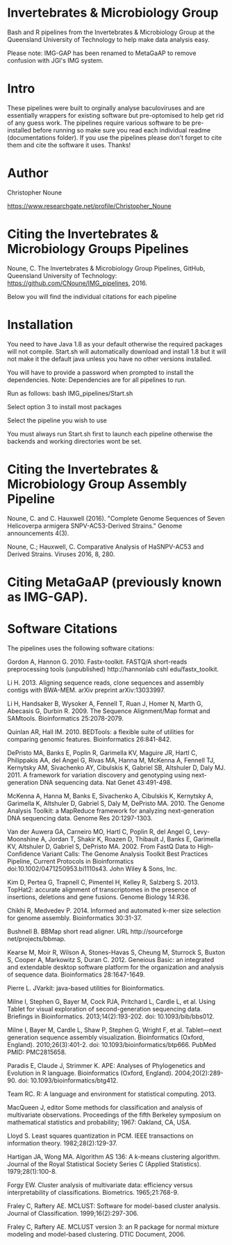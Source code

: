 # Invertebrates & Microbiology Group
Bash and R pipelines from the Invertebrates & Microbiology Group at the Queensland University of Technology to help make data analysis easy.

Please note: IMG-GAP has been renamed to MetaGaAP to remove confusion with JGI's IMG system.
# Intro
These pipelines were built to orginally analyse baculoviruses and are essentially wrappers for existing software but pre-optomised to help get rid of any guess work. The pipelines require various software to be pre-installed before running so make sure you read each individual readme (documentations folder). If you use the pipelines please don't forget to cite them and cite the software it uses.
Thanks!
# Author
Christopher Noune

https://www.researchgate.net/profile/Christopher_Noune

# Citing the Invertebrates & Microbiology Groups Pipelines

Noune, C. The Invertebrates & Microbiology Group Pipelines, GitHub, Queensland University of Technology: https://github.com/CNoune/IMG_pipelines, 2016.

Below you will find the individual citations for each pipeline

# Installation
You need to have Java 1.8 as your default otherwise the required packages will not compile. Start.sh will automatically download and install 1.8 but it will not make it the default java unless you have no other versions installed.

You will have to provide a password when prompted to install the dependencies. Note: Dependencies are for all pipelines to run.

Run as follows:
bash IMG_pipelines/Start.sh

Select option 3 to install most packages

Select the pipeline you wish to use

You must always run Start.sh first to launch each pipeline otherwise the backends and working directories wont be set. 

# Citing the Invertebrates & Microbiology Group Assembly Pipeline

Noune, C. and C. Hauxwell (2016). "Complete Genome Sequences of Seven Helicoverpa armigera SNPV-AC53-Derived Strains." Genome announcements 4(3).

Noune, C.; Hauxwell, C. Comparative Analysis of HaSNPV-AC53 and Derived Strains. Viruses 2016, 8, 280.


# Citing MetaGaAP (previously known as IMG-GAP).


# Software Citations
The pipelines uses the following software citations:
  
  Gordon A, Hannon G. 2010. Fastx-toolkit. FASTQ/A short-reads preprocessing tools (unpublished) http://hannonlab cshl edu/fastx_toolkit.
  
  Li H. 2013. Aligning sequence reads, clone sequences and assembly contigs with BWA-MEM. arXiv preprint arXiv:13033997.
  
  Li H, Handsaker B, Wysoker A, Fennell T, Ruan J, Homer N, Marth G, Abecasis G, Durbin R. 2009. The Sequence Alignment/Map format and SAMtools. Bioinformatics 25:2078-2079.
  
  Quinlan AR, Hall IM. 2010. BEDTools: a flexible suite of utilities for comparing genomic features. Bioinformatics 26:841-842.
  
  DePristo MA, Banks E, Poplin R, Garimella KV, Maguire JR, Hartl C, Philippakis AA, del Angel G, Rivas MA, Hanna M, McKenna A, Fennell TJ, Kernytsky AM, Sivachenko AY, Cibulskis K, Gabriel SB, Altshuler D, Daly MJ. 2011. A framework for variation discovery and genotyping using next-generation DNA sequencing data. Nat Genet 43:491-498.
  
  McKenna A, Hanna M, Banks E, Sivachenko A, Cibulskis K, Kernytsky A, Garimella K, Altshuler D, Gabriel S, Daly M, DePristo MA. 2010. The Genome Analysis Toolkit: a MapReduce framework for analyzing next-generation DNA sequencing data. Genome Res 20:1297-1303.
  
  Van der Auwera GA, Carneiro MO, Hartl C, Poplin R, del Angel G, Levy-Moonshine A, Jordan T, Shakir K, Roazen D, Thibault J, Banks E, Garimella KV, Altshuler D, Gabriel S, DePristo MA. 2002. From FastQ Data to High-Confidence Variant Calls: The Genome Analysis Toolkit Best Practices Pipeline, Current Protocols in Bioinformatics doi:10.1002/0471250953.bi1110s43. John Wiley & Sons, Inc.
  
  Kim D, Pertea G, Trapnell C, Pimentel H, Kelley R, Salzberg S. 2013. TopHat2: accurate alignment of transcriptomes in the presence of insertions, deletions and gene fusions. Genome Biology 14:R36.
  
  Chikhi R, Medvedev P. 2014. Informed and automated k-mer size selection for genome assembly. Bioinformatics 30:31-37.
  
  Bushnell B. BBMap short read aligner. URL http://sourceforge net/projects/bbmap.
  
  Kearse M, Moir R, Wilson A, Stones-Havas S, Cheung M, Sturrock S, Buxton S, Cooper A, Markowitz S, Duran C. 2012. Geneious Basic: an integrated and extendable desktop software platform for the organization and analysis of sequence data. Bioinformatics 28:1647-1649.
  
  Pierre L. JVarkit: java-based utilities for Bioinformatics.
  
  Milne I, Stephen G, Bayer M, Cock PJA, Pritchard L, Cardle L, et al. Using Tablet for visual exploration of second-generation sequencing data. Briefings in Bioinformatics. 2013;14(2):193-202. doi: 10.1093/bib/bbs012.
  
  Milne I, Bayer M, Cardle L, Shaw P, Stephen G, Wright F, et al. Tablet—next generation sequence assembly visualization. Bioinformatics (Oxford, England). 2010;26(3):401-2. doi: 10.1093/bioinformatics/btp666. PubMed PMID: PMC2815658.
  
  Paradis E, Claude J, Strimmer K. APE: Analyses of Phylogenetics and Evolution in R language. Bioinformatics (Oxford, England). 2004;20(2):289-90. doi: 10.1093/bioinformatics/btg412.
  
  Team RC. R: A language and environment for statistical computing. 2013.
  
  MacQueen J, editor Some methods for classification and analysis of multivariate observations. Proceedings of the fifth Berkeley symposium on mathematical statistics and probability; 1967: Oakland, CA, USA.
  
  Lloyd S. Least squares quantization in PCM. IEEE transactions on information theory. 1982;28(2):129-37.
  
  Hartigan JA, Wong MA. Algorithm AS 136: A k-means clustering algorithm. Journal of the Royal Statistical Society Series C (Applied Statistics). 1979;28(1):100-8.
  
  Forgy EW. Cluster analysis of multivariate data: efficiency versus interpretability of classifications. Biometrics. 1965;21:768-9.
  
  Fraley C, Raftery AE. MCLUST: Software for model-based cluster analysis. Journal of Classification. 1999;16(2):297-306.
  
  Fraley C, Raftery AE. MCLUST version 3: an R package for normal mixture modeling and model-based clustering. DTIC Document, 2006.



